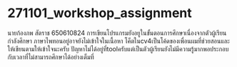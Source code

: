 # 271101_workshop_assignment
นายก้องภพ สัตราช 650610824
การเขียนโปรแกรมยังอยูในขั้นตอนการศึกษาเนื่องจากตัวผู้เรียนกำลังศึกษา ภาษาไพทอนอยู่อาจยังไม่เข้าใจในเนื้อหา โค็ตในcv4เป็นโค้ดของเพื่อนผมที่ช่วยสอนและให้เขียนตามให้เข้าใจนะครับ ปัญหาไม่ได้อยู่ที่toolครับแต่เป็นตัวผู้เรียนยังไม่มีความรู้มากพอประกอบกับเวลาที่ไม่สามารถศึกษาได้อย่างเต็มที่


